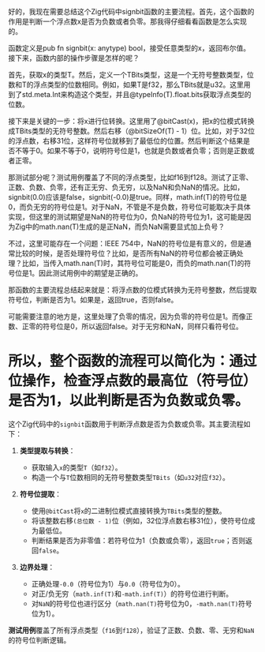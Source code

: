 好的，我现在需要总结这个Zig代码中signbit函数的主要流程。首先，这个函数的作用是判断一个浮点数x是否为负数或者负零。那我得仔细看看函数是怎么实现的。

函数定义是pub fn signbit(x: anytype) bool，接受任意类型的x，返回布尔值。接下来，函数内部的操作步骤是怎样的呢？

首先，获取x的类型T。然后，定义一个TBits类型，这是一个无符号整数类型，位数和T的浮点类型的位数相同。例如，如果T是f32，那么TBits就是u32。这里用到了std.meta.Int来构造这个类型，并且@typeInfo(T).float.bits获取浮点类型的位数。

接下来是关键的一步：将x进行位转换。这里用了@bitCast(x)，把x的位模式转换成TBits类型的无符号整数。然后右移（@bitSizeOf(T) - 1）位。比如，对于32位的浮点数，右移31位，这样符号位就移到了最低位的位置。然后判断这个结果是否不等于0。如果不等于0，说明符号位是1，也就是负数或者负零；否则是正数或者正零。

那测试部分呢？测试用例覆盖了不同的浮点类型，比如f16到f128。测试了正零、正数、负数、负零，还有正无穷、负无穷，以及NaN和负NaN的情况。比如，signbit(0.0)应该是false，signbit(-0.0)是true。同样，math.inf(T)的符号位是0，而负无穷的符号位是1。对于NaN，不管是不是负数，符号位可能取决于具体实现，但这里的测试期望是NaN的符号位为0，负NaN的符号位为1，这可能是因为Zig中的math.nan(T)生成的是正NaN，而负NaN需要显式加上负号？

不过，这里可能存在一个问题：IEEE 754中，NaN的符号位是有意义的，但是通常比较的时候，是否处理符号位？比如，是否所有NaN的符号位都会被正确处理？比如，当传入math.nan(T)时，其符号位可能是0，而负的math.nan(T)的符号位是1。因此测试用例中的期望是正确的。

那函数的主要流程总结起来就是：将浮点数的位模式转换为无符号整数，然后提取符号位，判断是否为1。如果是，返回true，否则false。

可能需要注意的地方是，这里处理了负零的情况，因为负零的符号位是1。而像正数、正零的符号位是0，所以返回false。对于无穷和NaN，同样只看符号位。

所以，整个函数的流程可以简化为：通过位操作，检查浮点数的最高位（符号位）是否为1，以此判断是否为负数或负零。
================================================
这个Zig代码中的`signbit`函数用于判断浮点数是否为负数或负零。其主要流程如下：

1. **类型提取与转换**：
   - 获取输入`x`的类型`T`（如`f32`）。
   - 构造一个与`T`位数相同的无符号整数类型`TBits`（如`u32`对应`f32`）。

2. **符号位提取**：
   - 使用`@bitCast`将`x`的二进制位模式直接转换为`TBits`类型的整数。
   - 将该整数右移`(总位数 - 1)`位（例如，32位浮点数右移31位），使符号位成为最低位。
   - 判断结果是否为非零值：若符号位为1（负数或负零），返回`true`；否则返回`false`。

3. **边界处理**：
   - 正确处理`-0.0`（符号位为1）与`0.0`（符号位为0）。
   - 对正/负无穷（`math.inf(T)`和`-math.inf(T)`）的符号位进行判断。
   - 对`NaN`的符号位也进行区分（`math.nan(T)`符号位为0，`-math.nan(T)`符号位为1）。

**测试用例**覆盖了所有浮点类型（`f16`到`f128`），验证了正数、负数、零、无穷和`NaN`的符号位判断逻辑。